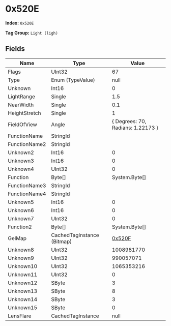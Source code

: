 # 0x520E

**Index:** ```0x520E```

**Tag Group:** ```Light (ligh)```

## Fields

Name	| Type	| Value
---	|---	|---	|
Flags	|UInt32	|67
Type	|Enum (TypeValue)	|null
Unknown	|Int16	|0
LightRange	|Single	|1.5
NearWidth	|Single	|0.1
HeightStretch	|Single	|1
FieldOfView	|Angle	|{ Degrees: 70, Radians: 1.22173 }
FunctionName	|StringId	|
FunctionName2	|StringId	|
Unknown2	|Int16	|0
Unknown3	|Int16	|0
Unknown4	|UInt32	|0
Function	|Byte[]	|System.Byte[]
FunctionName3	|StringId	|
FunctionName4	|StringId	|
Unknown5	|Int16	|0
Unknown6	|Int16	|0
Unknown7	|UInt32	|0
Function2	|Byte[]	|System.Byte[]
GelMap	|CachedTagInstance (Bitmap)	|[0x520F](../Bitmap/520F.md)
Unknown8	|UInt32	|1008981770
Unknown9	|UInt32	|990057071
Unknown10	|UInt32	|1065353216
Unknown11	|UInt32	|0
Unknown12	|SByte	|3
Unknown13	|SByte	|8
Unknown14	|SByte	|3
Unknown15	|SByte	|0
LensFlare	|CachedTagInstance	|null


